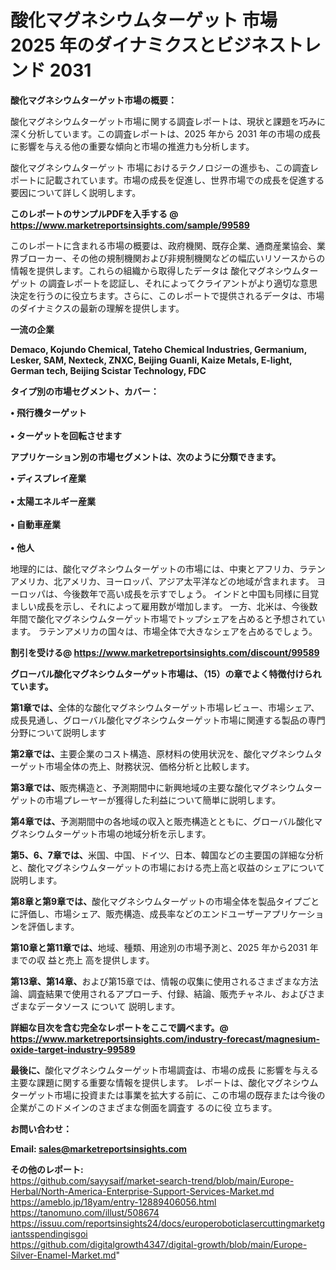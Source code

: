 # 酸化マグネシウムターゲット 市場 2025 年のダイナミクスとビジネストレンド 2031

<strong><b>酸化マグネシウムターゲット市場の概要：</b></strong>

酸化マグネシウムターゲット市場に関する調査レポートは、現状と課題を巧みに深く分析しています。この調査レポートは、2025 年から 2031 年の市場の成長に影響を与える他の重要な傾向と市場の推進力も分析します。

酸化マグネシウムターゲット 市場におけるテクノロジーの進歩も、この調査レポートに記載されています。市場の成長を促進し、世界市場での成長を促進する要因について詳しく説明します。

<strong>このレポートのサンプルPDFを入手する @ <a href=https://www.marketreportsinsights.com/sample/99589>https://www.marketreportsinsights.com/sample/99589</a></strong>

このレポートに含まれる市場の概要は、政府機関、既存企業、通商産業協会、業界ブローカー、その他の規制機関および非規制機関などの幅広いリソースからの情報を提供します。これらの組織から取得したデータは 酸化マグネシウムターゲット の調査レポートを認証し、それによってクライアントがより適切な意思決定を行うのに役立ちます。さらに、このレポートで提供されるデータは、市場のダイナミクスの最新の理解を提供します。

<strong>一流の企業</strong>

<strong><b>Demaco, Kojundo Chemical, Tateho Chemical Industries, Germanium, Lesker, SAM, Nexteck, ZNXC, Beijing Guanli, Kaize Metals, E-light, German tech, Beijing Scistar Technology, FDC</b></strong>

<strong><b>タイプ別の市場セグメント、カバー：</b></strong>

<strong>• 飛行機ターゲット<br><br>• ターゲットを回転させます</strong>

<strong><b>アプリケーション別の市場セグメントは、次のように分類できます。</b></strong>

<strong>• ディスプレイ産業<br><br>• 太陽エネルギー産業<br><br>• 自動車産業<br><br>• 他人</strong>

 地理的には、酸化マグネシウムターゲットの市場には、中東とアフリカ、ラテンアメリカ、北アメリカ、ヨーロッパ、アジア太平洋などの地域が含まれます。 ヨーロッパは、今後数年で高い成長を示すでしょう。 インドと中国も同様に目覚ましい成長を示し、それによって雇用数が増加します。 一方、北米は、今後数年間で酸化マグネシウムターゲット市場でトップシェアを占めると予想されています。 ラテンアメリカの国々は、市場全体で大きなシェアを占めるでしょう。

<strong>割引を受ける@ <a href=https://www.marketreportsinsights.com/discount/99589>https://www.marketreportsinsights.com/discount/99589</a></strong>

<strong><b>グローバル酸化マグネシウムターゲット市場は、（15）の章でよく特徴付けられています。</b></strong>

<strong><b>第</b></strong><strong><b>1章では、</b></strong>全体的な酸化マグネシウムターゲット市場レビュー、市場シェア、成長見通し、グローバル酸化マグネシウムターゲット市場に関連する製品の専門分野について説明します

<strong><b>第2章では、</b></strong>主要企業のコスト構造、原材料の使用状況を、酸化マグネシウムターゲット市場全体の売上、財務状況、価格分析と比較します。

<strong><b>第3章では、</b></strong>販売構造と、予測期間中に新興地域の主要な酸化マグネシウムターゲットの市場プレーヤーが獲得した利益について簡単に説明します。

<strong><b>第4章では、</b></strong>予測期間中の各地域の収入と販売構造とともに、グローバル酸化マグネシウムターゲット市場の地域分析を示します。

<strong><b>第5、6、7章では、</b></strong>米国、中国、ドイツ、日本、韓国などの主要国の詳細な分析と、酸化マグネシウムターゲットの市場における売上高と収益のシェアについて説明します。

<strong><b>第8章と第9章では、</b></strong>酸化マグネシウムターゲットの市場全体を製品タイプごとに評価し、市場シェア、販売構造、成長率などのエンドユーザーアプリケーションを評価します。

<strong><b>第10章と第11章では、</b></strong>地域、種類、用途別の市場予測と、2025 年から2031 年までの収 益と売上 高を提供します。

<strong><b>第13章、第14章、</b></strong>および第15章では、情報の収集に使用されるさまざまな方法論、調査結果で使用されるアプローチ、付録、結論、販売チャネル、およびさまざまなデータソース について 説明します。

<strong>詳細な目次を含む完全なレポートをここで調べます。@ <a href=https://www.marketreportsinsights.com/industry-forecast/magnesium-oxide-target-industry-99589>https://www.marketreportsinsights.com/industry-forecast/magnesium-oxide-target-industry-99589</a></strong>

<strong><b>最後に、</b></strong>酸化マグネシウムターゲット市場調査は、市場の成長 に影響を</a>与える主要な課題に関する重要な情報を提供します。 レポートは、酸化マグネシウムターゲット市場に投資または事業を拡大する前に、この市場の既存または今後の企業がこのドメインのさまざまな側面を調査す るのに役 立ちます。

<strong><b>お問い合わせ：</b></strong>

<strong>Email: </strong><a href=mailto:sales@marketreportsinsights.com><strong>sales@marketreportsinsights.com</strong></a>

<strong>その他のレポート:</strong>
<br>
<a href=https://github.com/sayysaif/market-search-trend/blob/main/Europe-Herbal/North-America-Enterprise-Support-Services-Market.md>https://github.com/sayysaif/market-search-trend/blob/main/Europe-Herbal/North-America-Enterprise-Support-Services-Market.md</a>
<br>
<a href=https://ameblo.jp/18yam/entry-12889406056.html>https://ameblo.jp/18yam/entry-12889406056.html</a>
<br>
<a href=https://tanomuno.com/illust/508674>https://tanomuno.com/illust/508674</a>
<br>
<a href=https://issuu.com/reportsinsights24/docs/europeroboticlasercuttingmarketgiantsspendingisgoi>https://issuu.com/reportsinsights24/docs/europeroboticlasercuttingmarketgiantsspendingisgoi</a>
<br>
<a href=https://github.com/digitalgrowth4347/digital-growth/blob/main/Europe-Silver-Enamel-Market.md>https://github.com/digitalgrowth4347/digital-growth/blob/main/Europe-Silver-Enamel-Market.md</a>"
